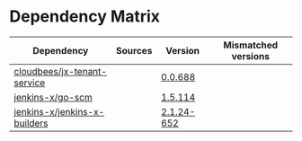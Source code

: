 # Dependency Matrix

Dependency | Sources | Version | Mismatched versions
---------- | ------- | ------- | -------------------
[cloudbees/jx-tenant-service](https://github.com/cloudbees/jx-tenant-service) |  | [0.0.688](https://github.com/cloudbees/jx-tenant-service/releases/tag/v0.0.688) | 
[jenkins-x/go-scm](https://github.com/jenkins-x/go-scm) |  | [1.5.114]() | 
[jenkins-x/jenkins-x-builders](https://github.com/jenkins-x/jenkins-x-builders) |  | [2.1.24-652]() | 
